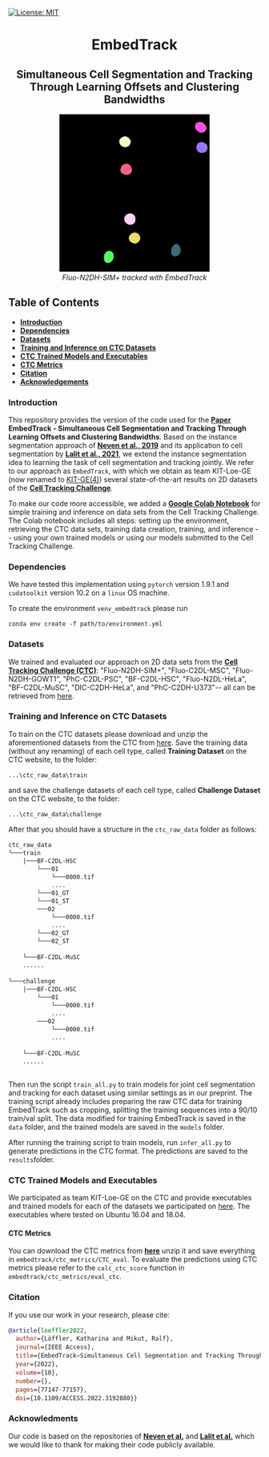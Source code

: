 [![License: MIT](https://img.shields.io/badge/License-MIT-yellow.svg)](https://opensource.org/licenses/MIT)

<h1 align="center">EmbedTrack</h1>
<h2 align="center">Simultaneous Cell Segmentation and Tracking Through Learning Offsets and Clustering Bandwidths</h2>

<p align="center">
  <img alt="Fluo-N2DH-SIM+" src="./gifs/Fluo-N2DH-SIM+-02.gif" width="300">
  <br>
    <em>Fluo-N2DH-SIM+ tracked with EmbedTrack</em>
</p>


## Table of Contents

- **[Introduction](#introduction)**
- **[Dependencies](#dependencies)**
- **[Datasets](#datasets)**
- **[Training and Inference on CTC Datasets](#training-and-inference-on-ctc-datasets)**
- **[CTC Trained Models and Executables](#ctc-trained-models-and-executables)**
- **[CTC Metrics](#ctc-metrics)**
- **[Citation](#citation)**
- **[Acknowledgements](#acknowledgements)**


### Introduction
This repository provides the version of the code used for the **[Paper](https://ieeexplore.ieee.org/document/9834915)** **EmbedTrack - Simultaneous Cell Segmentation and Tracking Through Learning Offsets and Clustering Bandwidths**. 
Based on the instance segmentation approach of **[Neven et al., 2019](https://arxiv.org/abs/1906.11109)** and its application to cell segmentation by **[Lalit et al., 2021](https://arxiv.org/abs/2101.10033)**, we extend the instance segmentation idea to learning the task of cell segmentation and tracking jointly.
We refer to our approach as `EmbedTrack`, with which we obtain as team KIT-Loe-GE (now renamed to [KIT-GE(4)](http://celltrackingchallenge.net/participants/KIT-GE/)) several state-of-the-art results on 2D datasets of the **[Cell Tracking Challenge](http://celltrackingchallenge.net)**.

To make our code more accessible, we added a **[Google Colab Notebook](https://git.scc.kit.edu/kit-loe-ge/embedtrack/-/blob/master/kit_loe_ge.ipynb)** for simple training and inference on data sets from the Cell Tracking Challenge. The Colab notebook includes all steps: setting up the environment, retrieving the CTC data sets, training data creation, training, and inference -- using your own trained models or using our models submitted to the Cell Tracking Challenge.


### Dependencies 
We have tested this implementation using `pytorch` version 1.9.1 and `cudatoolkit` version 10.2 on a `linux` OS machine. 

To create the environment `venv_embedtrack` please run
```
conda env create -f path/to/environment.yml
```

### Datasets
We trained and evaluated our approach on 2D data sets from the **[Cell Tracking Challenge (CTC)](http://celltrackingchallenge.net)**:
"Fluo-N2DH-SIM+",
"Fluo-C2DL-MSC",
"Fluo-N2DH-GOWT1",
"PhC-C2DL-PSC",
"BF-C2DL-HSC",
"Fluo-N2DL-HeLa",
"BF-C2DL-MuSC",
"DIC-C2DH-HeLa", and
"PhC-C2DH-U373"-- all can be retrieved from [here](http://celltrackingchallenge.net/2d-datasets/).

### Training and Inference on CTC Datasets
To train on the CTC datasets please download and unzip the aforementioned datasets from the CTC from [here](http://celltrackingchallenge.net/2d-datasets/). Save the training data (without any renaming) of each cell type, called **Training Dataset** on the CTC website, to the folder: 
```
...\ctc_raw_data\train
```
and save the challenge datasets of each cell type, called **Challenge Dataset** on the CTC website, to the folder:
```
...\ctc_raw_data\challenge
```
After that you should have a structure in the `ctc_raw_data` folder as follows:

```
ctc_raw_data
└───train
    |───BF-C2DL-HSC
        └───01
            └───0000.tif
            ....
        └───01_GT
        └───01_ST
        ───02
            └───0000.tif
            ....
        └───02_GT
        └───02_ST
        
    └───BF-C2DL-MuSC
    ......
    
└───challenge
    |───BF-C2DL-HSC
        └───01
            └───0000.tif
            ....
        ───02
            └───0000.tif
            ....
            
    └───BF-C2DL-MuSC
    ......
    
```
Then run the script `train_all.py` to train models for joint cell segmentation and tracking for each
dataset using similar settings as in our preprint. 
The training script already includes preparing the raw CTC data for training EmbedTrack such as cropping, splitting the training sequences into a 90/10 train/val split. The data modified for training EmbedTrack is
saved in the `data` folder, and the trained models are saved in the `models` folder.

After running the training script to train models, run `infer_all.py` to generate predictions in the CTC format. The predictions are saved to the `results`folder. 

###

### CTC Trained Models and Executables
We participated as team KIT-Loe-GE on the CTC and provide executables and trained models for each of the datasets we participated on [here](http://celltrackingchallenge.net/participants/KIT-Loe-GE/).
The executables where tested on Ubuntu 16.04 and 18.04.

#### CTC Metrics
You can download the CTC metrics from **[here](http://public.celltrackingchallenge.net/software/EvaluationSoftware.zip)** unzip it and save everything in `embedtrack/ctc_metrics/CTC_eval`. To evaluate the predictions using CTC metrics please refer to the `calc_ctc_score` function in `embedtrack/ctc_metrics/eval_ctc`.

### Citation
If you use our work in your research, please cite:

```bibtex
@article{loeffler2022,
  author={Löffler, Katharina and Mikut, Ralf},
  journal={IEEE Access}, 
  title={EmbedTrack—Simultaneous Cell Segmentation and Tracking Through Learning Offsets and Clustering Bandwidths}, 
  year={2022},
  volume={10},
  number={},
  pages={77147-77157},
  doi={10.1109/ACCESS.2022.3192880}}
```

### Acknowledments
Our code is based on the repositories of **[Neven et al.](https://github.com/davyneven/SpatialEmbeddings)** and **[Lalit et al.](https://github.com/juglab/EmbedSeg)** which we would like to thank for making their code publicly available.
